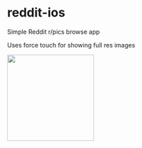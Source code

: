 # reddit-ios
Simple Reddit r/pics browse app

Uses force touch for showing full res images

<img src="/redditpics.gif?raw=true" width="200px">
